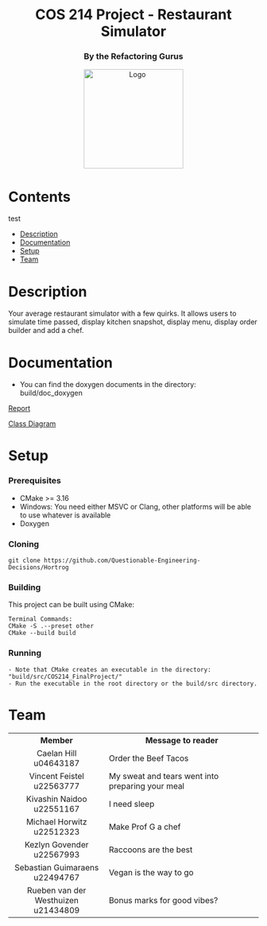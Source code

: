 <h1 align="center"> COS 214 Project - Restaurant Simulator </h1>
<h3 align="center"> By the Refactoring Gurus </h3>

<div align="center">
  <img src="https://pbs.twimg.com/media/FPrkatnVkAUibUj.jpg" alt="Logo" width="200" height="200">
</div>

# Contents

test

- [Description](#description)
- [Documentation](#documentation)
- [Setup](#setup)
- [Team](#team)

# Description

Your average restaurant simulator with a few quirks. It allows users to simulate time passed, display kitchen snapshot, display menu, display order builder and add a chef.

# Documentation

- You can find the doxygen documents in the directory: build/doc_doxygen

[Report](https://docs.google.com/document/d/1BQG2WX8L6CEYzWcNe0vgWh3lt2YmM9Rlaa8bVA0vqJQ/edit?usp=sharing)

[Class Diagram](https://www.dropbox.com/scl/fi/hsulqo5gh4yrpzk5pkqv4/COS-214-Final-Project.vpp?rlkey=e0tp5eztna4x5hlfotfcfegm8&dl=0)

# Setup

### Prerequisites

- CMake >= 3.16
- Windows: You need either MSVC or Clang, other platforms will be able to use whatever is available
- Doxygen

### Cloning

```
git clone https://github.com/Questionable-Engineering-Decisions/Hortrog
```

### Building

This project can be built using CMake:

```
Terminal Commands:
CMake -S .--preset other
CMake --build build
```

### Running

```
- Note that CMake creates an executable in the directory: "build/src/COS214_FinalProject/"
- Run the executable in the root directory or the build/src directory.
```

# Team

<table>
    <tr><th>Member</th><th>Message to reader</th></tr>
    <tr>
      <td align="center">
	  	Caelan Hill <br> u04643187 <br>
	  </td>
	  <td>
	  	Order the Beef Tacos
	  </td>
	</tr>
    <tr>
      <td align="center">
	  	Vincent Feistel <br> u22563777 <br>
	  </td>
	  <td>
	  	My sweat and tears went into preparing your meal
	  </td>
	</tr>
    <tr>
      <td align="center">
	  	Kivashin Naidoo <br> u22551167 <br>
	  </td>
	  <td>
		 I need sleep
	  </td>
	</tr>
    <tr>
      <td align="center">
	  	Michael Horwitz <br> u22512323 <br>
	  </td>
	  <td>
	  	Make Prof G a chef
	  </td>
	</tr>
    <tr>
      <td align="center">
	  	Kezlyn Govender <br> u22567993 <br>
	  </td>
	  <td>
	  	Raccoons are the best
	  </td>
	</tr>
    <tr>
      <td align="center">
	  	Sebastian Guimaraens <br> u22494767 <br>
	  </td>
	  <td>
	  	Vegan is the way to go
	  </td>
	</tr>
    <tr>
      <td align="center">
	  	Rueben van der Westhuizen <br> u21434809 <br>
	  </td>
	  <td>
	  	Bonus marks for good vibes?
	  </td>
	</tr>
</table>
